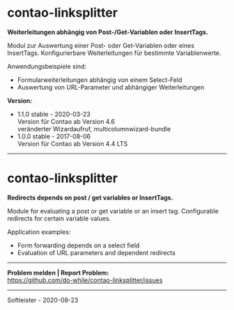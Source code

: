 # contao-linksplitter
**Weiterleitungen abhängig von Post-/Get-Variablen oder InsertTags.**


Modul zur Auswertung einer Post- oder Get-Variablen oder eines InsertTags. Konfigurierbare Weiterleitungen für bestimmte Variablenwerte.

Anwendungsbeispiele sind:
* Formularweiterleitungen abhängig von einem Select-Feld
* Auswertung von URL-Parameter und abhängiger Weiterleitungen


**Version:**<br>
* 1.1.0 stable - 2020-03-23<br>Version für Contao ab Version 4.6<br>veränderter Wizardaufruf, multicolumnwizard-bundle
* 1.0.0 stable - 2017-08-06<br>Version für Contao ab Version 4.4 LTS


___
# contao-linksplitter
**Redirects depends on post / get variables or InsertTags.**


Module for evaluating a post or get variable or an insert tag. Configurable redirects for certain variable values.

Application examples:
* Form forwarding depends on a select field
* Evaluation of URL parameters and dependent redirects


___
**Problem melden | Report Problem:**<br>
https://github.com/do-while/contao-linksplitter/issues



___
Softleister - 2020-08-23
